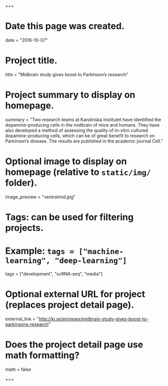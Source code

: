 +++
# Date this page was created.
date = "2016-10-07"

# Project title.
title = "Midbrain study gives boost to Parkinson’s research"

# Project summary to display on homepage.
summary = "Two research teams at Karolinska Institutet have identified the dopamine-producing cells in the midbrain of mice and humans. They have also developed a method of assessing the quality of in-vitro cultured dopamine-producing cells, which can be of great benefit to research on Parkinson’s disease. The results are published in the academic journal Cell."

# Optional image to display on homepage (relative to `static/img/` folder).
image_preview = "ventralmid.jpg"

# Tags: can be used for filtering projects.
# Example: `tags = ["machine-learning", "deep-learning"]`
tags = ["development", "scRNA-seq", "media"]

# Optional external URL for project (replaces project detail page).
external_link = "http://ki.se/en/news/midbrain-study-gives-boost-to-parkinsons-research"

# Does the project detail page use math formatting?
math = false

+++
